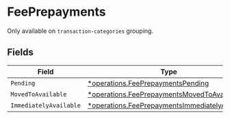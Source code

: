 # FeePrepayments

Only available on `transaction-categories` grouping.


## Fields

| Field                                                                                                           | Type                                                                                                            | Required                                                                                                        | Description                                                                                                     |
| --------------------------------------------------------------------------------------------------------------- | --------------------------------------------------------------------------------------------------------------- | --------------------------------------------------------------------------------------------------------------- | --------------------------------------------------------------------------------------------------------------- |
| `Pending`                                                                                                       | [*operations.FeePrepaymentsPending](../../models/operations/feeprepaymentspending.md)                           | :heavy_minus_sign:                                                                                              | N/A                                                                                                             |
| `MovedToAvailable`                                                                                              | [*operations.FeePrepaymentsMovedToAvailable](../../models/operations/feeprepaymentsmovedtoavailable.md)         | :heavy_minus_sign:                                                                                              | N/A                                                                                                             |
| `ImmediatelyAvailable`                                                                                          | [*operations.FeePrepaymentsImmediatelyAvailable](../../models/operations/feeprepaymentsimmediatelyavailable.md) | :heavy_minus_sign:                                                                                              | N/A                                                                                                             |